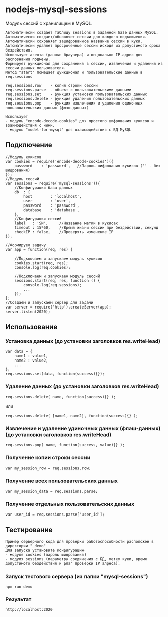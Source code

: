 # nodejs-mysql-sessions
Модуль сессий с хранилищем в MySQL.
```
Автоматически создает таблицу sessions в заданной базе данных MySQL.
Автоматически создает/обновляет сессии для каждого подключения.
Автоматически сохраняет зашифрованное название сессии в куки.
Автоматически удаляет просроченные сессии исходя из допустимого срока бездействия.
Использует агента (данные браузера) и опцонально IP-адрес для распознания подмены.
Формирует функционал для сохранения в сессии, извлечения и удаления из сессии данных пользователя.
Метод "start" помещает функционал и пользовательские данные в req.sessions

req.sessions.row 	- копия строки сессии
req.sessions.parse	- объект с пользовательскими данными
req.sessions.set	- функция установки пользовательских данных
req.sessions.delete	- функция удаления пользовательских данных
req.sessions.pop	- функция извлечения и удаления одиночных пользовательских данных (флэш-данных)

Использует 
- модуль "encode-decode-cookies" для простого шифрования кукисов и взаимодействия с ними.
- модуль "model-for-mysql" для взаимодействия с БД MySQL
```

## Подключение
```JS
//Модуль кукисов
var cookies = require('encode-decode-cookies')({
	password 	: 'password',	//Пароль шифрования кукисов ('' - без шифрования)
});
//Модуль сессий
var sessions = require('mysql-sessions')({
	//Конфигурация базы данных 
	db	: {
		host 		: 'localhost',
		user 		: 'user',	
		password 	: 'password',
		database 	: 'database',	
	},
	//Конфигурация сессий
	label	: 'SN',		//Название метки в кукисах
	timeout : 15*60,	//Время жизни сессии при бездействии, секунд
	checkIP	: false,	//Проверять изменение IP					
});

//Формируем задачу
var app = function(req, res) {
	
	//Подключаем и запускаем модуль кукисов
	cookies.start(req, res);
	console.log(req.cookies);
	
	//Подключаем и запускаем модуль сессий
	sessions.start(req, res, function () {
		console.log(req.sessions);
		...
	});	
};
//Создаем и запускаем сервер для задачи
var server = require('http').createServer(app);
server.listen(2020);
```

## Использование

### Установка данных (до установки заголовков res.writeHead)
```JS
var data = {
	name1 : value1,
	name2 : value2,
	...
};
req.sessions.set(data, function(success){});
```
### Удаление данных (до установки заголовков res.writeHead)
```JS
req.sessions.delete( name, function(success){} );
```
или
```JS
req.sessions.delete( [name1, name2], function(success){} );
```
### Извлечение и удаление удиночных данных (флэш-данных)  (до установки заголовков res.writeHead)
```JS
req.sessions.pop( name, function(success, value){} );
```
### Получение копии строки сессии
```JS
var my_session_row = req.sessions.row;
```
### Получение всех пользовательских данных
```JS
var my_session_data = req.sessions.parse;
```
### Получение отдельных пользовательских данных
```JS
var user_id = req.sessions.parse['user_id'];
```

## Тестирование
```
Пример серверного кода для проверки работоспособности расположен в директории "_demo"
Для запуска установите конфигурацию
- модуля cookies (пароль шифрования)
- модуля sessions (параметры соединения с БД, метку куки, время допустимого бездействия и флаг проверки IP алреса).
```
### Запуск тестового сервера (из папки "mysql-sessions")
```
npm run demo
```
### Результат
```
http://localhost:2020
```
